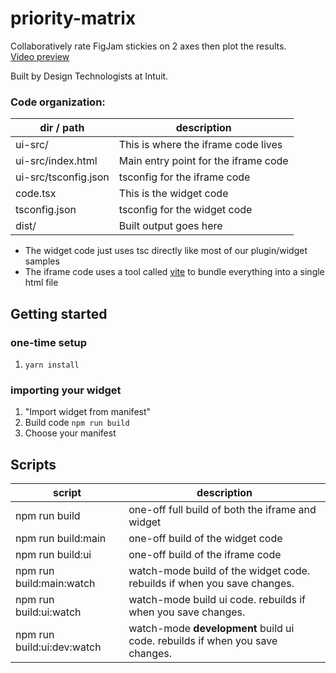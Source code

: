 # priority-matrix

Collaboratively rate FigJam stickies on 2 axes then plot the results.  
[Video preview](https://github.com/brettlyne/priority-matrix/raw/main/Priority-Matrix.mp4)

<!-- [Priority Matrix in Figma widget gallery](https://www.figma.com/community/widget/1024916888280193111) -->

Built by Design Technologists at Intuit.

### Code organization:

| dir / path           | description                          |
| -------------------- | ------------------------------------ |
| ui-src/              | This is where the iframe code lives  |
| ui-src/index.html    | Main entry point for the iframe code |
| ui-src/tsconfig.json | tsconfig for the iframe code         |
| code.tsx             | This is the widget code              |
| tsconfig.json        | tsconfig for the widget code         |
| dist/                | Built output goes here               |

- The widget code just uses tsc directly like most of our plugin/widget samples
- The iframe code uses a tool called [vite](https://vitejs.dev/) to bundle everything into a single html file

## Getting started

### one-time setup
1. `yarn install`

### importing your widget
1. "Import widget from manifest"
2. Build code `npm run build`
3. Choose your manifest


## Scripts

| script                     | description                                                                  |
| -------------------------- | ---------------------------------------------------------------------------- |
| npm run build              | one-off full build of both the iframe and widget                             |
| npm run build:main         | one-off build of the widget code                                             |
| npm run build:ui           | one-off build of the iframe code                                             |
| npm run build:main:watch   | watch-mode build of the widget code. rebuilds if when you save changes.      |
| npm run build:ui:watch     | watch-mode build ui code. rebuilds if when you save changes.                 |
| npm run build:ui:dev:watch | watch-mode **development** build ui code. rebuilds if when you save changes. |
